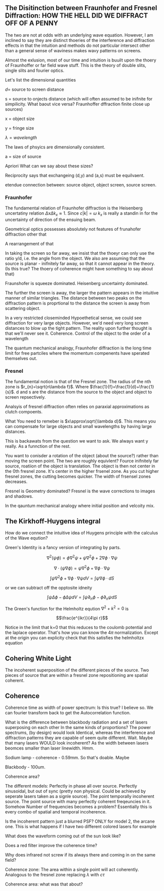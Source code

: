 The Disitinction between Fraunhofer and Fresnel Diffraction: HOW THE HELL DID WE DIFFRACT OFF OF A PENNY
--------------------------------------------------------------------------------------------------------

The two are not at odds with an underlying wave equation. However, I am
inclined to say they are distinct thoeries of the interference and
diffraction effects in that the intuition and methods do not particular
intersect other than a general sense of waviness makes wavy patterns on
screens.

Almost the exlusion, most of our time and intuition is buuilt upon the
thoery of Fraunhoffer or far field wave stuff. This is the theory of
double slits, single slits and fourier optics.

Let's list the dimensional quantities

$d$= source to screen distance

s = source to onjects distance (which will often assumed to be inifnite
for simpilicity. What baout vice versa? Fraunhoffer dffraction finite
close up sources)

x = object size

y = fringe size

$\lambda=wavelength$

The laws of phsyics are dimensionally consistent.

a = size of source

Apriori What can we say about these sizes?

Reciprocity says that exchangeing (d,y) and (a,s) must be equilvaent.

etendue connection between: source object, object screen, source screen.

### Fraunhofer

The fundamental relation of Fraunhofer diffraction is the Heisenberg
uncertatiny relation $\Delta x\Delta k_{x}\approx1$. Since $c|k|=\omega$
$k_{x}$ is really a standin in for the uncertainty of direction of the
ensuing beam.

Geometrical optics possesses absolutely not features of frunahofer
diffraction other that

A rearrangement of that

In taking the screen so far away, we insist that the thoeyr can only use
the ratio y/d, i.e. the angle from the object. We also are assuming that
the source is planar - inifnitely far away, so that it cannot appear in
the theory. (Is this true? The thoery of coherence might have something
to say about that)

Fraunshofer is squeeze dominated. Heisenberg uncertainty dominated.

The further the screen is away, the larger the pattern appears in the
intuitive manner of similar triangles. The distance between two peaks on
the diffraction pattern is proprtional to the distance the screen is
away from scattering object.

In a very restricted closeminded Hypoethetical sense, we could see
diffraction for very large objects. However, we'd need very long screen
distances to blow up the tight pattern. The reality upon further thought
is that we'll never see it. Coherence. Control of the object to the
order of a wavelength

The quantum mechanical analogy, Fraunhofer diffraction is the long time
limit for free partciles where the momentum compenents have sperated
themselves out.

### Fresnel

The fundamental notion is that of the Fresnel zone. The radius of the
nth zone is $r_{n}=\sqrt{n\lambda f}$. Where
$\frac{1}{f}=\frac{1}{d}+\frac{1}{s}$. d and s are the distance from the
source to the object and object to screen repsectively.

Analsyis of fresnel diffraction often relies on paraxial approximations
as clutch compoents.

What You need to remeber is $x\approx\sqrt{\lambda d}$. This means you
can compensate for large objects and small wavelengths by having large
distances.

This is backawats from the question we want to ask. We always want y
really. As a funnction of the rest.

You want to conisder a rotation of the object (about the source?) rather
than moving the screen point. The two are roughly equivlent? Fource
inifnitely far source, roatiion of the object is translation. The object
is then not center in the 0th fresnel zone. It's center in the higher
frsenel zone. As you cut higher fresnel zones, the cutting becomes
quicker. The width of frsensel zones decreases.

Fresnel is Geometry dominated? Fresnel is the wave corrections to images
and shadows.

In the qauntum mechanical analogy where initial position and velcoity
mix.

The Kirkhoff-Huygens integral
-----------------------------

How do we connect the intuitive idea of Huygens principle with the
calculus of the Wave eqution?

Green's Identity is a fancy version of integrating by parts.

$$\nabla^{2}(\psi\phi)=\phi\nabla^{2}\psi+\psi\nabla^{2}\phi+2\nabla\phi\cdot\nabla\psi$$

$$\nabla\cdot(\psi\nabla\phi)=\psi\nabla^{2}\phi+\nabla\phi\cdot\nabla\psi$$

$$\int\psi\nabla^{2}\phi+\nabla\phi\cdot\nabla\psi dV=\int\psi\nabla\phi\cdot dS$$

or we can subtract off the opptosite idneity

$$\int\psi\Delta\phi-\phi\Delta\psi dV=\int\psi\partial_{n}\phi-\phi\partial_{n}\psi dS$$

The Green's function for the Helmholtz eqution $\nabla^{2}+k^{2}=0$ is

$$\frac{e^{ikr}}{4\pi r}$$

Notice in the limit that k=0 that this reduces to the coulomb potential
and the laplace operator. That's how you can know the $4\pi$
normalization. Except at the origin you can explicity check that this
satisfies the helmholtzx equation

Cohering White Light
--------------------

The incoherent superposition of the different pieces of the source. Two
pieces of source that are within a fresnel zone repositioning are
spatial coherent.

Coherence
---------

Coherence time as width of power spectrum: Is this true? I believe so.
We can fourier transform back to get the Autocorrelation function.

What is the difference between blackbody radiation and a set of lasers
superposing on each other In the same kinds of proportions? The power
spectrums, (by design) would look Identical, whereas the interference
and diffraction patterns they are capable of seem quite different. Wait.
Maybe that many lasers WOULD look incoherent? As the width between
lasers beomces smaller than laser linewidth. Hmm.

Sodium lamp - coherence - 0.59mm. So that's doable. Maybe

Blackbody - 100um.

Coherence area?

The different models: Perfectly in phase all over source. Perfectly
sinusoidal, but out of sync (pretty non physical. Could be achieved by
seperate lasers taken as a signle source). The point temporally
incoherent source. The point source with many perfectly coherent
freqeuncies in it. Somehow Number of frequencies becomes a problem?
Essentially this is every combo of spatial and temporal incoherence.

Is the incoherent pattern just a blurred PSF? ONLY for model 2, the
arcane one. This is what happens if I have two different colored lasers
for example

What does the waveform coming out of the sun look like?

Does a red filter improve the coherence time?

Why does infrared not screw if its always there and coming in on the
same field?

Coherence zone: The area within a single point will act coherently.
Analogous to the fresnel zone replacing $\lambda$ with $c\tau$

Coherence area: what was that about?
